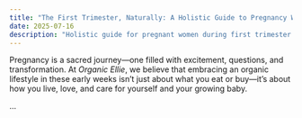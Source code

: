 ```yaml
---
title: "The First Trimester, Naturally: A Holistic Guide to Pregnancy Wellness"
date: 2025-07-16
description: "Holistic guide for pregnant women during first trimester: nutrition, rest, skincare & doctor-approved tips."
---
```


Pregnancy is a sacred journey—one filled with excitement, questions, and transformation. At *Organic Ellie*, we believe that embracing an organic lifestyle in these early weeks isn’t just about what you eat or buy—it’s about how you live, love, and care for yourself and your growing baby.

...

